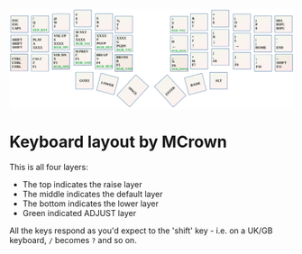 ![the-frey-layout](https://raw.githubusercontent.com/MarioCorona/mcrown_pics/main/mcrown_layout.png)

# Keyboard layout by MCrown

This is all four layers:

- The top indicates the raise layer
- The middle indicates the default layer
- The bottom indicates the lower layer
- Green indicated ADJUST layer

All the keys respond as you'd expect to the 'shift' key - i.e. on a UK/GB keyboard, `/` becomes `?` and so on.

